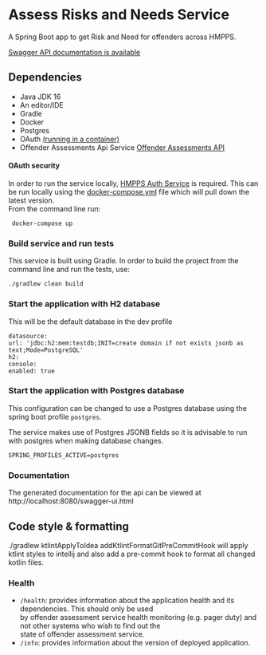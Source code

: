# Assess Risks and Needs Service

A Spring Boot app to get Risk and Need for offenders across HMPPS.

[Swagger API documentation is available](https://assess-risks-and-needs-dev.hmpps.service.justice.gov.uk/swagger-ui.html)

## Dependencies
* Java JDK 16
* An editor/IDE
* Gradle
* Docker
* Postgres
* OAuth  [(running in a container)](#oauth-security)
* Offender Assessments Api Service [Offender Assessments API](https://github.com/ministryofjustice/offender-assessments-api-kotlin)


#### OAuth security
In order to run the service locally, [HMPPS Auth Service](https://github.com/ministryofjustice/hmpps-auth/) is required. 
This can be run locally using the [docker-compose.yml](docker-compose.yml) file which will pull down the latest version.  
From the command line run:

```
 docker-compose up 
```  

### Build service and run tests

This service is built using Gradle. In order to build the project from the command line and run the tests, use:
```  
./gradlew clean build  
```  

### Start the application with H2 database

This will be the default database in the dev profile
``` 
datasource:
url: 'jdbc:h2:mem:testdb;INIT=create domain if not exists jsonb as text;Mode=PostgreSQL'
h2:
console:
enabled: true
``` 


### Start the application with Postgres database
This configuration can be changed to use a Postgres database using the spring boot profile `postgres`.

The service makes use of Postgres JSONB fields so it is advisable to run with postgres when making database changes.

```  
SPRING_PROFILES_ACTIVE=postgres 
```  

### Documentation
The generated documentation for the api can be viewed at http://localhost:8080/swagger-ui.html

## Code style & formatting
./gradlew ktlintApplyToIdea addKtlintFormatGitPreCommitHook
will apply ktlint styles to intellij and also add a pre-commit hook to format all changed kotlin files.

### Health

- `/health`: provides information about the application health and its dependencies.  This should only be used  
  by offender assessment service health monitoring (e.g. pager duty) and not other systems who wish to find out the   
  state of offender assessment service.
- `/info`: provides information about the version of deployed application.  
  